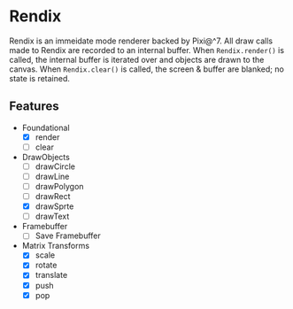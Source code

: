 # Rendix

Rendix is an immeidate mode renderer backed by Pixi@^7.
All draw calls made to Rendix are recorded to an internal buffer.
When `Rendix.render()` is called, the internal buffer is iterated over and objects are drawn to the canvas.
When `Rendix.clear()` is called, the screen & buffer are blanked; no state is retained.

## Features

- Foundational
  - [x] render
  - [ ] clear
- DrawObjects
  - [ ] drawCircle
  - [ ] drawLine
  - [ ] drawPolygon
  - [ ] drawRect
  - [x] drawSprte
  - [ ] drawText
- Framebuffer
  - [ ] Save Framebuffer
- Matrix Transforms
  - [x] scale
  - [x] rotate
  - [x] translate
  - [x] push
  - [x] pop
